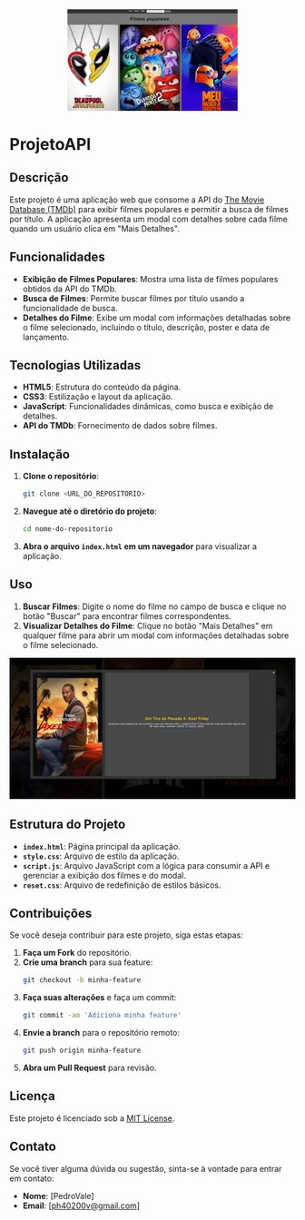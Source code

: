 <div align="center">
    <img src="./assets/logo.png" alt="Logotipo do Projeto" width="300" height="auto" />
</div>

# ProjetoAPI

## Descrição

Este projeto é uma aplicação web que consome a API do [The Movie Database (TMDb)](https://www.themoviedb.org/) para exibir filmes populares e permitir a busca de filmes por título. A aplicação apresenta um modal com detalhes sobre cada filme quando um usuário clica em "Mais Detalhes".

## Funcionalidades

- **Exibição de Filmes Populares**: Mostra uma lista de filmes populares obtidos da API do TMDb.
- **Busca de Filmes**: Permite buscar filmes por título usando a funcionalidade de busca.
- **Detalhes do Filme**: Exibe um modal com informações detalhadas sobre o filme selecionado, incluindo o título, descrição, poster e data de lançamento.

## Tecnologias Utilizadas

- **HTML5**: Estrutura do conteúdo da página.
- **CSS3**: Estilização e layout da aplicação.
- **JavaScript**: Funcionalidades dinâmicas, como busca e exibição de detalhes.
- **API do TMDb**: Fornecimento de dados sobre filmes.

## Instalação

1. **Clone o repositório**:
    ```bash
    git clone <URL_DO_REPOSITORIO>
    ```

2. **Navegue até o diretório do projeto**:
    ```bash
    cd nome-do-repositorio
    ```

3. **Abra o arquivo `index.html` em um navegador** para visualizar a aplicação.

## Uso

1. **Buscar Filmes**: Digite o nome do filme no campo de busca e clique no botão "Buscar" para encontrar filmes correspondentes.
2. **Visualizar Detalhes do Filme**: Clique no botão "Mais Detalhes" em qualquer filme para abrir um modal com informações detalhadas sobre o filme selecionado.

<div align="center">
    <img src="./assets/tela.png" alt="Exemplo de Tela" width="600" height="auto" />
</div>

## Estrutura do Projeto

- **`index.html`**: Página principal da aplicação.
- **`style.css`**: Arquivo de estilo da aplicação.
- **`script.js`**: Arquivo JavaScript com a lógica para consumir a API e gerenciar a exibição dos filmes e do modal.
- **`reset.css`**: Arquivo de redefinição de estilos básicos.

## Contribuições

Se você deseja contribuir para este projeto, siga estas etapas:

1. **Faça um Fork** do repositório.
2. **Crie uma branch** para sua feature:
    ```bash
    git checkout -b minha-feature
    ```
3. **Faça suas alterações** e faça um commit:
    ```bash
    git commit -am 'Adiciona minha feature'
    ```
4. **Envie a branch** para o repositório remoto:
    ```bash
    git push origin minha-feature
    ```
5. **Abra um Pull Request** para revisão.

## Licença

Este projeto é licenciado sob a [MIT License](LICENSE).

## Contato

Se você tiver alguma dúvida ou sugestão, sinta-se à vontade para entrar em contato:

- **Nome**: [PedroVale]
- **Email**: [ph40200v@gmail.com]
